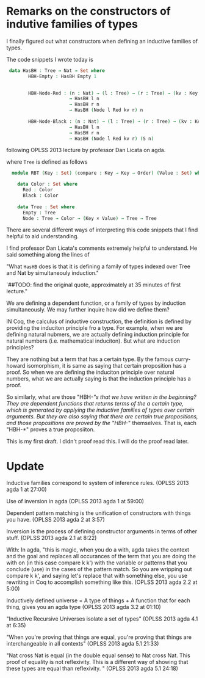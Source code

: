 # Remarks on the constructors of indutive families of types

I finally figured out what constructors when defining an inductive families of types.

The code snippets I wrote today is

```agda
 data HasBH : Tree → Nat → Set where
        HBH-Empty : HasBH Empty 1

      
        HBH-Node-Red : (n : Nat) → (l : Tree) → (r : Tree) → (kv : Key × Value)
                       → HasBH l n
                       → HasBH r n
                       → HasBH (Node l Red kv r) n
                       
        HBH-Node-Black : (n : Nat) → (l : Tree) → (r : Tree) → (kv : Key × Value)
                       → HasBH l n
                       → HasBH r n
                       → HasBH (Node l Red kv r) (S n)

```

following OPLSS 2013 lecture by professor Dan Licata on agda.

where `Tree` is defined as follows

```agda
  module RBT (Key : Set) (compare : Key → Key → Order) (Value : Set) where 

    data Color : Set where
      Red : Color
      Black : Color
  
    data Tree : Set where
      Empty : Tree
      Node : Tree → Color → (Key × Value) → Tree → Tree
```

There are several different ways of interpreting this code snippets that I find helpful to aid understanding.

I find professor Dan Licata's comments extremely helpful to understand. He said something along the lines of

"What `HasHB` does is that it is defining a family of types indexed over Tree and Nat by simultaneouly induction."

`##TODO: find the original quote, approximately at 35 minutes of first lecture."

We are defining a dependent function, or a family of types by induction simultaneously. We may further inquire 
how did we define them?

IN Coq, the calculus of inductive construction, the definition is defined by providing the induciton principle 
fro a type. For example, when we are defining natural nubmers, we are actually defining induction principle for 
natural numbers (i.e. mathematical induciton). But what are induction principles?

They are nothing but a term that has a certain type. By the famous curry-howard isomorphism, it is same as saying
that certain proposition has a proof. So when we are defining the induciton principle over natural numbers, what 
we are actually saying is that the induction principle has a proof. 

So similarly, what are those "HBH-*"s that we have written in the beginning? They are 
dependent functions that returns terms of the a certain type, which is generated by applying the inductive families of types
over certain arguments. But they are also saying that there are certain true propositions, and those propositions are proved by 
the "HBH-*" themselves. That is, each "HBH-*" proves a true proposiiton.

This is my first draft. I didn't proof read this. I will do the proof read later.

# Update

Inductive families correspond to system of inference rules. (OPLSS 2013 agda 1 at 27:00)

Use of inversion in agda (OPLSS 2013 agda 1 at 59:00)

Dependent pattern matching is the unification of constructors with things you have. (OPLSS 2013 agda 2 at 3:57)

Inversion is the process of defining constructor arguments in terms of other stuff. (OPLSS 2013 agda 2.1 at 8:22)

With: In agda, "this is magic, when you do a with, agda takes the context and the goal and replaces all occurances of the term that you are doing the with on (in this case compare k k') with the variable or patterns that you conclude (use) in the cases of the pattern match. So you are wripping out compare k k',  and saying let's replace that with something else, you use rewriting in Coq to accomplish something like this. (OPLSS 2013 agda 2.2 at 5:00)

Inductively defined universe = A type of things + A function that for each thing, gives you an agda type (OPLSS 2013 agda 3.2 at 01:10)

"Inductive Recursive Universes isolate a set of types" (OPLSS 2013 agda 4.1 at 6:35)

"When you're proving that things are equal, you're proving that things are interchangeable in all contexts" (OPLSS 2013 agda 5.1 21:33)

"Nat cross Nat is equal (in the double equal sense) to Nat cross Nat. This proof of equality is not reflexivity. This is a different way of showing that these types are equal than reflexivity. " (OPLSS 2013 agda 5.1 24:18)
